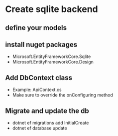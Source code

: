 # Create sqlite backend

## define your models

## install nuget packages

- Microsoft.EntityFrameworkCore.Sqlite
- Microsoft.EntityFrameworkCore.Design

## Add DbContext class

- Example: ApiContext.cs
- Make sure to override the onConfiguring method

## Migrate and update the db

- dotnet ef migrations add InitialCreate
- dotnet ef database update
